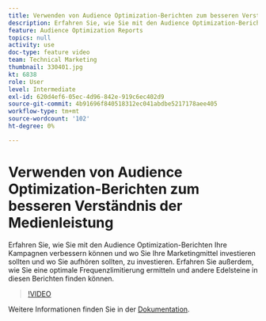```yaml
---
title: Verwenden von Audience Optimization-Berichten zum besseren Verständnis der Medienleistung
description: Erfahren Sie, wie Sie mit den Audience Optimization-Berichten Ihre Kampagnen verbessern können und wo Sie Ihre Marketingmittel investieren sollten und wo Sie aufhören sollten, zu investieren. Erfahren Sie außerdem, wie Sie eine optimale Frequenzlimitierung ermitteln und andere Edelsteine in diesen Berichten finden können.
feature: Audience Optimization Reports
topics: null
activity: use
doc-type: feature video
team: Technical Marketing
thumbnail: 330401.jpg
kt: 6838
role: User
level: Intermediate
exl-id: 620d4ef6-05ec-4d96-842e-919c6ec402d9
source-git-commit: 4b91696f840518312ec041abdbe5217178aee405
workflow-type: tm+mt
source-wordcount: '102'
ht-degree: 0%

---
```


# Verwenden von Audience Optimization-Berichten zum besseren Verständnis der Medienleistung

Erfahren Sie, wie Sie mit den Audience Optimization-Berichten Ihre Kampagnen verbessern können und wo Sie Ihre Marketingmittel investieren sollten und wo Sie aufhören sollten, zu investieren. Erfahren Sie außerdem, wie Sie eine optimale Frequenzlimitierung ermitteln und andere Edelsteine in diesen Berichten finden können.

>[!VIDEO](https://video.tv.adobe.com/v/330401/?quality=12&learn=on)

Weitere Informationen finden Sie in der [Dokumentation](https://experienceleague.adobe.com/docs/audience-manager/user-guide/reporting/audience-optimization-reports/audience-optimization-reports.html?lang=de#reporting).
